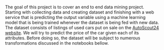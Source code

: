 The goal of this project is to cover an end to end data mining project. Starting with collecting data and creating dataset and finishing with a web service that is predicting the output variable using a machine learning model that is being trained whenever the dataset is being fed with new data. The dataset consists of listings of used cars put on sale on the [AutoScout24 website](https://www.autoscout24.com/). We will try to predict the price of the car given each of its attributes. Before doing so, the dataset will be subject to numerous transformations discussed in the notebooks bellow.
